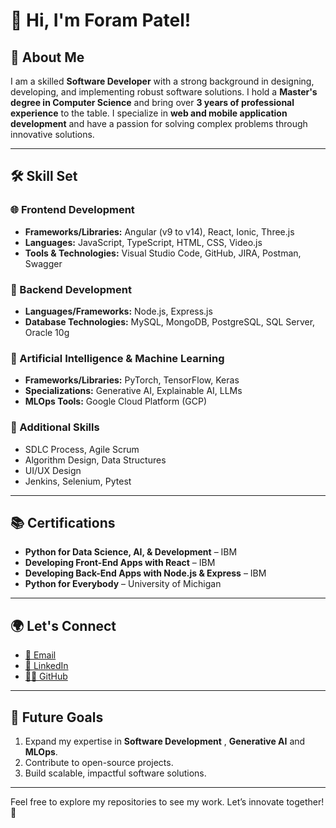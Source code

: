 # 👋 Hi, I'm Foram Patel!

## 🚀 About Me
I am a skilled **Software Developer** with a strong background in designing, developing, and implementing robust software solutions. I hold a **Master's degree in Computer Science** and bring over **3 years of professional experience** to the table. I specialize in **web and mobile application development** and have a passion for solving complex problems through innovative solutions.

---

## 🛠️ Skill Set
### 🌐 Frontend Development
- **Frameworks/Libraries:** Angular (v9 to v14), React, Ionic, Three.js
- **Languages:** JavaScript, TypeScript, HTML, CSS, Video.js
- **Tools & Technologies:** Visual Studio Code, GitHub, JIRA, Postman, Swagger

### 🔧 Backend Development
- **Languages/Frameworks:** Node.js, Express.js
- **Database Technologies:** MySQL, MongoDB, PostgreSQL, SQL Server, Oracle 10g

### 🧠 Artificial Intelligence & Machine Learning
- **Frameworks/Libraries:** PyTorch, TensorFlow, Keras
- **Specializations:** Generative AI, Explainable AI, LLMs
- **MLOps Tools:** Google Cloud Platform (GCP)

### 💾 Additional Skills
- SDLC Process, Agile Scrum
- Algorithm Design, Data Structures
- UI/UX Design
- Jenkins, Selenium, Pytest

---

## 📚 Certifications
- **Python for Data Science, AI, & Development** – IBM  
- **Developing Front-End Apps with React** – IBM  
- **Developing Back-End Apps with Node.js & Express** – IBM  
- **Python for Everybody** – University of Michigan  

---

## 🌍 Let's Connect
- [📧 Email](mailto:forampatel2248@gmail.com)
- [💼 LinkedIn](https://www.linkedin.com/in/foram-patel2248/)
- [👨‍💻 GitHub](https://github.com/Foram2248)

---

## 📝 Future Goals
1. Expand my expertise in **Software Development** , **Generative AI** and **MLOps**.
2. Contribute to open-source projects.
3. Build scalable, impactful software solutions.

---

Feel free to explore my repositories to see my work. Let’s innovate together! 🚀
